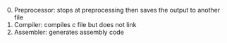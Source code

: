 0. Preprocessor: stops at preprocessing then saves the output to another file
1. Compiler: compiles c file but does not link
2. Assembler: generates assembly code
